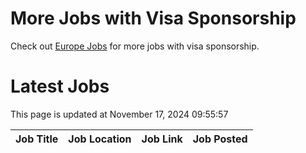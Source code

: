 # More Jobs with Visa Sponsorship

Check out [Europe Jobs](https://github.com/sureshparimi/europejobs#latest-jobs) for more jobs with visa sponsorship.

# Latest Jobs

This page is updated at November 17, 2024 09:55:57

| Job Title | Job Location | Job Link | Job Posted |
| --- | --- | --- | --- |
